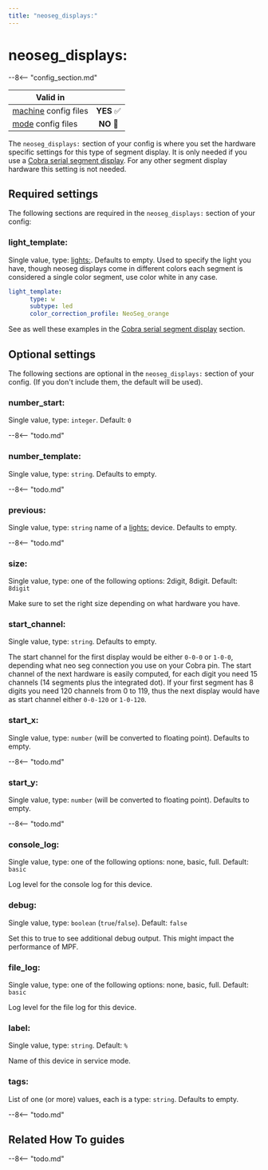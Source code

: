 ```yaml
---
title: "neoseg_displays:"
---
```


# neoseg_displays:


--8<-- "config_section.md"

| Valid in | |
|-----|:----:|
|[machine](instructions/machine_config.md) config files |**YES** :white_check_mark:|
|[mode](instructions/mode_config.md) config files|**NO** :no_entry_sign:|

The `neoseg_displays:` section of your config is where you set the hardware specific settings for this type of segment display. It is
only needed if you use a [Cobra serial segment display](../hardware/opp/cobrapin/cobrapin_serial_segment_displays.md). For any other
segment display hardware this setting is not needed.

## Required settings

The following sections are required in the `neoseg_displays:` section of
your config:

### light_template:

Single value, type: [lights:](lights.md).
Defaults to empty. Used to specify the light you have, though neoseg displays come in different
colors each segment is considered a single color segment, use color white in any case.

``` yaml
light_template:
      type: w
      subtype: led
      color_correction_profile: NeoSeg_orange
```

See as well these examples in the [Cobra serial segment display](../hardware/opp/cobrapin/cobrapin_serial_segment_displays.md) section.

## Optional settings

The following sections are optional in the `neoseg_displays:` section of
your config. (If you don't include them, the default will be used).

### number_start:

Single value, type: `integer`. Default: `0`

--8<-- "todo.md"

### number_template:

Single value, type: `string`. Defaults to empty.

--8<-- "todo.md"

### previous:

Single value, type: `string` name of a [lights:](lights.md) device. Defaults to empty.

--8<-- "todo.md"

### size:

Single value, type: one of the following options: 2digit, 8digit.
Default: `8digit`

Make sure to set the right size depending on what hardware you have.

### start_channel:

Single value, type: `string`. Defaults to empty.

The start channel for the first display would be either `0-0-0` or `1-0-0`, depending what neo seg connection you use on your Cobra pin. The start channel of the next hardware is
easily computed, for each digit you need 15 channels (14 segments plus the integrated dot). If your first segment has 8 digits you need 120 channels from 0 to 119, thus the next
display would have as start channel either `0-0-120` or `1-0-120`.

### start_x:

Single value, type: `number` (will be converted to floating point).
Defaults to empty.

--8<-- "todo.md"

### start_y:

Single value, type: `number` (will be converted to floating point).
Defaults to empty.

--8<-- "todo.md"

### console_log:

Single value, type: one of the following options: none, basic, full.
Default: `basic`

Log level for the console log for this device.

### debug:

Single value, type: `boolean` (`true`/`false`). Default: `false`

Set this to true to see additional debug output. This might impact the
performance of MPF.

### file_log:

Single value, type: one of the following options: none, basic, full.
Default: `basic`

Log level for the file log for this device.

### label:

Single value, type: `string`. Default: `%`

Name of this device in service mode.

### tags:

List of one (or more) values, each is a type: `string`. Defaults to
empty.

--8<-- "todo.md"

## Related How To guides

--8<-- "todo.md"
